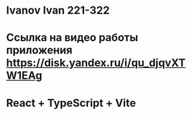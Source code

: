 # Ivanov Ivan 221-322
# Ссылка на видео работы приложения https://disk.yandex.ru/i/qu_djqvXTW1EAg
# React + TypeScript + Vite